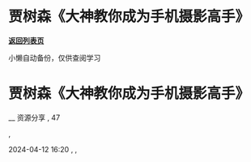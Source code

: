 # 贾树森《大神教你成为手机摄影高手》

[**返回列表页**](/gzh/懒人手册)

小懒自动备份，仅供查阅学习

# 贾树森《大神教你成为手机摄影高手》

__ 资源分享 , 47

,

2024-04-12 16:20 , ,

